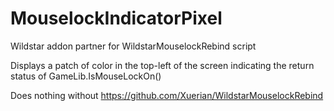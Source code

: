 MouselockIndicatorPixel
=======================

Wildstar addon partner for WildstarMouselockRebind script

Displays a patch of color in the top-left of the screen indicating the return status of GameLib.IsMouseLockOn()

Does nothing without https://github.com/Xuerian/WildstarMouselockRebind
